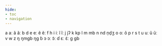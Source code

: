 ```yaml
---
hide:
- toc
- navigation
---
```

a
aː
ã
ãː
b
d
e
eː
ẽ
ẽː
f
h
i
iː
ĩ
ĩː
j
jʔ
k
kp
l
m
mb
n
nd
n̠d̠ʒ
o
oː
õ
p
r
s
t
u
uː
ũ
ũː
v
w
z
ŋ
ŋmɡb
ŋɡ
ɓ
ɔ
ɔː
ɔ̃ː
ɗ
ɛː
ɛ̃ː
ɡ
ɡb
